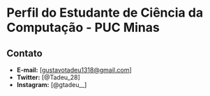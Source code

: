 
# Perfil do Estudante de Ciência da Computação - PUC Minas




## Contato

- **E-mail:** [gustavotadeu1318@gmail.com]
- **Twitter:** [@Tadeu_28]
- **Instagram:**  [@gtadeu__]
